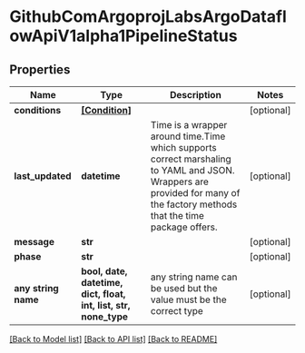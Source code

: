 # GithubComArgoprojLabsArgoDataflowApiV1alpha1PipelineStatus


## Properties
Name | Type | Description | Notes
------------ | ------------- | ------------- | -------------
**conditions** | [**[Condition]**](Condition.md) |  | [optional] 
**last_updated** | **datetime** | Time is a wrapper around time.Time which supports correct marshaling to YAML and JSON.  Wrappers are provided for many of the factory methods that the time package offers. | [optional] 
**message** | **str** |  | [optional] 
**phase** | **str** |  | [optional] 
**any string name** | **bool, date, datetime, dict, float, int, list, str, none_type** | any string name can be used but the value must be the correct type | [optional]

[[Back to Model list]](../README.md#documentation-for-models) [[Back to API list]](../README.md#documentation-for-api-endpoints) [[Back to README]](../README.md)


